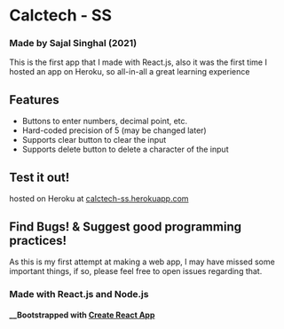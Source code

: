 # Calctech - SS
### Made by Sajal Singhal (2021)

This is the first app that I made with React.js, also it was the first time I hosted an app on Heroku, so all-in-all a great learning experience

## Features
* Buttons to enter numbers, decimal point, etc.
* Hard-coded precision of 5 (may be changed later)
* Supports clear button to clear the input
* Supports delete button to delete a character of the input

## Test it out!
hosted on Heroku at [calctech-ss.herokuapp.com](https://calctech-ss.herokuapp.com)

## Find Bugs! & Suggest good programming practices!
As this is my first attempt at making a web app, I may have missed some important things, if so, please feel free to open issues regarding that.

### Made with React.js and Node.js
#### __Bootstrapped with [Create React App](https://github.com/facebook/create-react-app)

